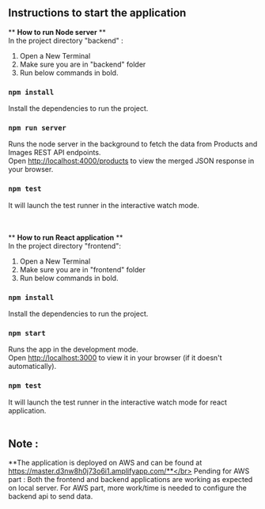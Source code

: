 ## Instructions to start the application

** **How to run Node server** **<br/>
In the project directory "backend" :
1. Open a New Terminal
2. Make sure you are in "backend" folder
3. Run below commands in bold. <br/>

### `npm install`
Install the dependencies to run the project. <br/>

### `npm run server`
Runs the node server in the background to fetch the data from Products and Images REST API endpoints. <br/>
Open [http://localhost:4000/products](http://localhost:4000/products) to view the merged JSON response in your browser.

### `npm test`
It will launch the test runner in the interactive watch mode.<br/><br/><br/>


** **How to run React application** **<br/>
In the project directory "frontend":
1. Open a New Terminal
2. Make sure you are in "frontend" folder
3. Run below commands in bold.  <br/>

### `npm install`
Install the dependencies to run the project.<br/>

### `npm start`
Runs the app in the development mode.\
Open [http://localhost:3000](http://localhost:3000) to view it in your browser (if it doesn't automatically).
<br/>

### `npm test`
It will launch the test runner in the interactive watch mode for react application.<br/><br/>



## Note : 
**The application is deployed on AWS and can be found at https://master.d3nw8h0j73o6i1.amplifyapp.com/**</br>
Pending for AWS part : Both the frontend and backend applications are working as expected on local server. For AWS part, more work/time is needed to configure the backend api to send data.

